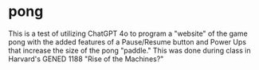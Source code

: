 # pong
This is a test of utilizing ChatGPT 4o to program a "website" of the game pong with the added features of a Pause/Resume button and Power Ups that increase the size of the pong "paddle." This was done during class in Harvard's GENED 1188 "Rise of the Machines?"
